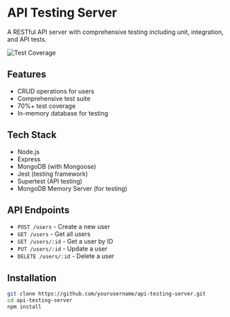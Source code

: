 # API Testing Server

A RESTful API server with comprehensive testing including unit, integration, and API tests.

![Test Coverage](coverage-screenshot.png)

## Features

- CRUD operations for users
- Comprehensive test suite
- 70%+ test coverage
- In-memory database for testing

## Tech Stack

- Node.js
- Express
- MongoDB (with Mongoose)
- Jest (testing framework)
- Supertest (API testing)
- MongoDB Memory Server (for testing)

## API Endpoints

- `POST /users` - Create a new user
- `GET /users` - Get all users
- `GET /users/:id` - Get a user by ID
- `PUT /users/:id` - Update a user
- `DELETE /users/:id` - Delete a user

## Installation

```bash
git clone https://github.com/yourusername/api-testing-server.git
cd api-testing-server
npm install
